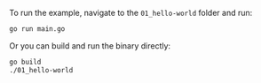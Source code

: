 To run the example, navigate to the `01_hello-world` folder and run:

```bash
go run main.go
```

Or you can build and run the binary directly:

```bash
go build
./01_hello-world
```